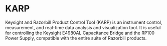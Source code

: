 # KARP
Keysight and Razorbill Product Control Tool (KARP) is an instrument control, measurement, and real-time data analysis and visualization tool. It is useful for controlling the Keysight E4980AL Capacitance Bridge and the RP100 Power Supply, compatible with the entire suite of Razorbill products.
